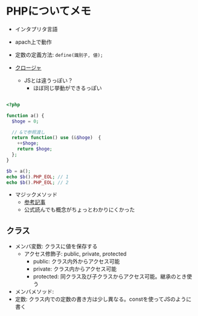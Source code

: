 # PHPについてメモ

- インタプリタ言語
- apach上で動作
- 定数の定義方法: `define(識別子, 値);`

- [クロージャ](https://www.php.net/manual/ja/functions.anonymous.php)
  - JSとは違うっぽい？
    - ほぼ同じ挙動ができるっぽい

```PHP

<?php

function a() {
  $hoge = 0;

  // &で参照渡し
  return function() use (&$hoge)  {
    ++$hoge;
    return $hoge;
  };
}

$b = a();
echo $b().PHP_EOL; // 1
echo $b().PHP_EOL; // 2

```


- マジックメソッド
  - [参考記事](https://qiita.com/ichi_404/items/257b2c23aacef0b3cfdc)
  - 公式読んでも概念がちょっとわかりにくかった


## クラス

- メンバ変数: クラスに値を保存する
  - アクセス修飾子: public, private, protected
    - public: クラス内外からアクセス可能
    - private: クラス内からアクセス可能
    - protected: 同クラス及び子クラスからアクセス可能。継承のとき使う
- メンバメソッド:
- 定数: クラス内での定数の書き方は少し異なる。constを使ってJSのように書く
